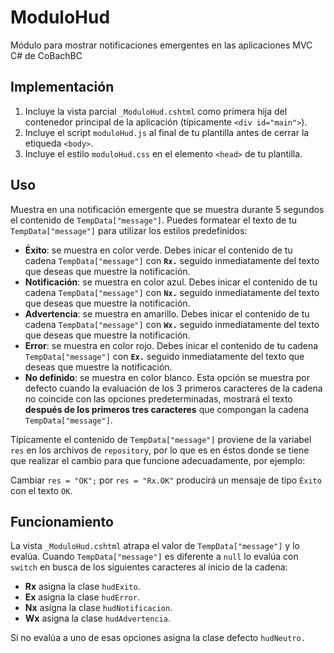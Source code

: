 # ModuloHud
Módulo para mostrar notificaciones emergentes en las aplicaciones MVC C# de CoBachBC

## Implementación

1. Incluye la vista parcial `_ModuloHud.cshtml` como primera hija del contenedor principal de la aplicación (típicamente `<div id="main">`).
1. Incluye el script `moduloHud.js` al final de tu plantilla antes de cerrar la etiqueda `<body>`.
1. Incluye el estilo `moduloHud.css` en el elemento `<head>` de tu plantilla.

## Uso

Muestra en una notificación emergente que se muestra durante 5 segundos el contenido de `TempData["message"]`. Puedes formatear el texto de tu `TempData["message"]` para utilizar los estilos predefinidos:
- **Éxito**: se muestra en color verde. Debes inicar el contenido de tu cadena `TempData["message"]` con **`Rx.`** seguido inmediatamente del texto que deseas que muestre la notificación.
- **Notificación**: se muestra en color azul. Debes inicar el contenido de tu cadena `TempData["message"]` con **`Nx.`** seguido inmediatamente del texto que deseas que muestre la notificación.
- **Advertencia**: se muestra en amarillo. Debes inicar el contenido de tu cadena `TempData["message"]` con **`Wx.`** seguido inmediatamente del texto que deseas que muestre la notificación.
- **Error**: se muestra en color rojo. Debes inicar el contenido de tu cadena `TempData["message"]` con **`Ex.`** seguido inmediatamente del texto que deseas que muestre la notificación.
- **No definido**: se muestra en color blanco. Esta opción se muestra por defecto cuando la evaluación de los 3 primeros caracteres de la cadena no coincide con las opciones predeterminadas, mostrará el texto **después de los primeros tres caracteres** que compongan la cadena `TempData["message"]`.

Típicamente el contenido de `TempData["message"]` proviene de la variabel `res` en los archivos de `repository`, por lo que es en éstos donde se tiene que realizar el cambio para que funcione adecuadamente, por ejemplo:

Cambiar `res = "OK";` por `res = "Rx.OK"` producirá un mensaje de tipo `Éxito` con el texto `OK`.

## Funcionamiento

La vista `_ModuloHud.cshtml` atrapa el valor de `TempData["message"]` y lo evalúa. Cuando `TempData["message"]` es diferente a `null` lo evalúa con `switch` en busca de los siguientes caracteres al inicio de la cadena:

- __Rx__ asigna la clase `hudExito`.
- __Ex__ asigna la clase `hudError`.
- __Nx__ asigna la clase `hudNotificacion`.
- __Wx__ asigna la clase `hudAdvertencia`.

Si no evalúa a uno de esas opciones asigna la clase defecto `hudNeutro.`
